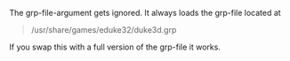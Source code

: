 The grp-file-argument gets ignored.
It always loads the grp-file located at

> /usr/share/games/eduke32/duke3d.grp

If you swap this with a full version of the grp-file it works.